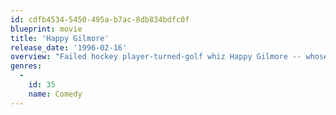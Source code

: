 ```yaml
---
id: cdfb4534-5450-495a-b7ac-8db834bdfc0f
blueprint: movie
title: 'Happy Gilmore'
release_date: '1996-02-16'
overview: "Failed hockey player-turned-golf whiz Happy Gilmore -- whose unconventional approach and antics on the grass courts the ire of rival Shooter McGavin -- is determined to win a PGA tournament so he can save his granny's house with the prize money. Meanwhile, an attractive tour publicist tries to soften Happy's image."
genres:
  -
    id: 35
    name: Comedy
---
```

